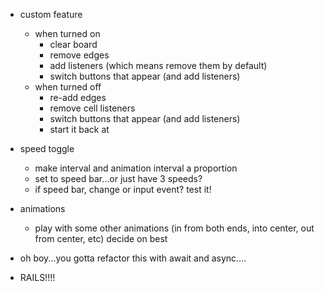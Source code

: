 - custom feature
  - when turned on
    - clear board
    - remove edges
    - add listeners (which means remove them by default)
    - switch buttons that appear (and add listeners)
  - when turned off
    - re-add edges
    - remove cell listeners
    - switch buttons that appear (and add listeners)
    - start it back at 

- speed toggle
  - make interval and animation interval a proportion
  - set to speed bar...or just have 3 speeds?
  - if speed bar, change or input event? test it! 

- animations
  - play with some other animations (in from both ends, into center, out from center, etc) decide on best

- oh boy...you gotta refactor this with await and async....

- RAILS!!!!

